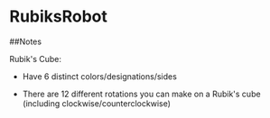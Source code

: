 # RubiksRobot

##Notes

Rubik's Cube:

- Have 6 distinct colors/designations/sides

- There are 12 different rotations you can make on a Rubik's cube (including clockwise/counterclockwise)
